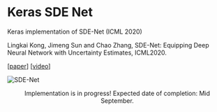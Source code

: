 # Keras SDE Net
Keras implementation of SDE-Net (ICML 2020)

Lingkai Kong, Jimeng Sun and Chao Zhang, SDE-Net: Equipping Deep Neural Network with Uncertainty Estimates, ICML2020.

[[paper](https://arxiv.org/abs/2008.10546)] [[video](https://www.youtube.com/watch?v=RylZA4Ioc3M)]

![SDE-Net](https://github.com/Lingkai-Kong/SDE-Net/blob/master/figure/illustration.png)


<center>
<p>Implementation is in progress! Expected date of completion: Mid September.</p>
</center>

